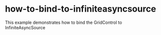 # how-to-bind-to-infiniteasyncsource
This example demonstrates how to bind the GridControl to InfiniteAsyncSource
